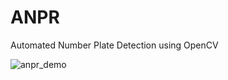# ANPR
Automated Number Plate Detection using OpenCV

![anpr_demo](https://github.com/Priya-gandhi324/ANPR/assets/57464906/3629b5af-a796-4446-9905-576c303623b3)
